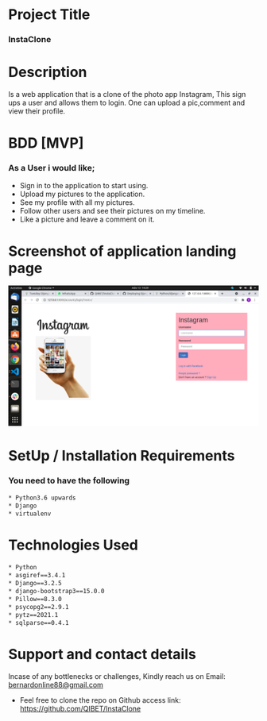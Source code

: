 # Project Title
### InstaClone
# Description
Is a web application that is a clone of the photo app Instagram, This sign ups a user and allows them to login. One can upload a pic,comment and view their profile.
# BDD [MVP]
### As a User i would like;
 * Sign in to the application to start using.
 * Upload my pictures to the application.
 * See my profile with all my pictures.
 * Follow other users and see their pictures on my timeline.
 * Like a picture and leave a comment on it.
 # Screenshot of application landing page
![](static/pics/instaclone.png?raw=true "instaclone")

# SetUp / Installation Requirements
### You need to have the following
    * Python3.6 upwards
    * Django
    * virtualenv
    
# Technologies Used
    * Python
    * asgiref==3.4.1
    * Django==3.2.5
    * django-bootstrap3==15.0.0
    * Pillow==8.3.0
    * psycopg2==2.9.1
    * pytz==2021.1
    * sqlparse==0.4.1


# Support and contact details 
Incase of any bottlenecks or challenges, Kindly reach us on Email: bernardonline88@gmail.com 
 * Feel free to clone the repo on Github access link: https://github.com/QIBET/InstaClone


